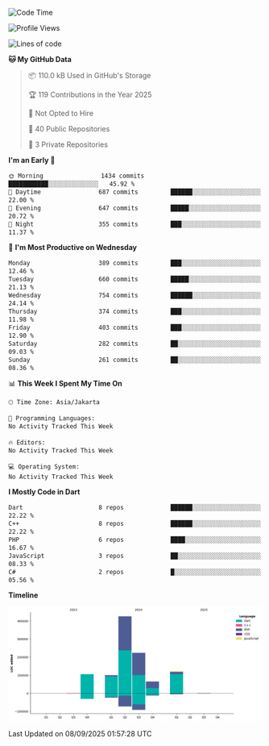 <!--START_SECTION:waka-->
![Code Time](http://img.shields.io/badge/Code%20Time-447%20hrs%2029%20mins-blue)

![Profile Views](http://img.shields.io/badge/Profile%20Views-0-blue)

![Lines of code](https://img.shields.io/badge/From%20Hello%20World%20I%27ve%20Written-1.0%20million%20lines%20of%20code-blue)

**🐱 My GitHub Data** 

> 📦 110.0 kB Used in GitHub's Storage 
 > 
> 🏆 119 Contributions in the Year 2025
 > 
> 🚫 Not Opted to Hire
 > 
> 📜 40 Public Repositories 
 > 
> 🔑 3 Private Repositories 
 > 
**I'm an Early 🐤** 

```text
🌞 Morning                1434 commits        ███████████░░░░░░░░░░░░░░   45.92 % 
🌆 Daytime                687 commits         ██████░░░░░░░░░░░░░░░░░░░   22.00 % 
🌃 Evening                647 commits         █████░░░░░░░░░░░░░░░░░░░░   20.72 % 
🌙 Night                  355 commits         ███░░░░░░░░░░░░░░░░░░░░░░   11.37 % 
```
📅 **I'm Most Productive on Wednesday** 

```text
Monday                   389 commits         ███░░░░░░░░░░░░░░░░░░░░░░   12.46 % 
Tuesday                  660 commits         █████░░░░░░░░░░░░░░░░░░░░   21.13 % 
Wednesday                754 commits         ██████░░░░░░░░░░░░░░░░░░░   24.14 % 
Thursday                 374 commits         ███░░░░░░░░░░░░░░░░░░░░░░   11.98 % 
Friday                   403 commits         ███░░░░░░░░░░░░░░░░░░░░░░   12.90 % 
Saturday                 282 commits         ██░░░░░░░░░░░░░░░░░░░░░░░   09.03 % 
Sunday                   261 commits         ██░░░░░░░░░░░░░░░░░░░░░░░   08.36 % 
```


📊 **This Week I Spent My Time On** 

```text
🕑︎ Time Zone: Asia/Jakarta

💬 Programming Languages: 
No Activity Tracked This Week

🔥 Editors: 
No Activity Tracked This Week

💻 Operating System: 
No Activity Tracked This Week
```

**I Mostly Code in Dart** 

```text
Dart                     8 repos             ██████░░░░░░░░░░░░░░░░░░░   22.22 % 
C++                      8 repos             ██████░░░░░░░░░░░░░░░░░░░   22.22 % 
PHP                      6 repos             ████░░░░░░░░░░░░░░░░░░░░░   16.67 % 
JavaScript               3 repos             ██░░░░░░░░░░░░░░░░░░░░░░░   08.33 % 
C#                       2 repos             █░░░░░░░░░░░░░░░░░░░░░░░░   05.56 % 
```



**Timeline**

![Lines of Code chart](https://raw.githubusercontent.com/PradiptaAhmad/PradiptaAhmad/main/assets/bar_graph.png)


 Last Updated on 08/09/2025 01:57:28 UTC
<!--END_SECTION:waka-->
